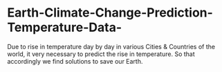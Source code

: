 # Earth-Climate-Change-Prediction-Temperature-Data-
Due to rise in temperature day by day in various Cities &amp; Countries of the world, it very necessary to predict the rise in temperature. So that accordingly we find solutions to save our Earth.
